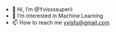 - 👋 Hi, I’m @Yvissssuperii
- 👀 I’m interested in Machine Learning
- 📫 How to reach me yvisfu@gmail.com

<!---
Yvissssuperii/Yvissssuperii is a ✨ special ✨ repository because its `README.md` (this file) appears on your GitHub profile.
You can click the Preview link to take a look at your changes.
--->
